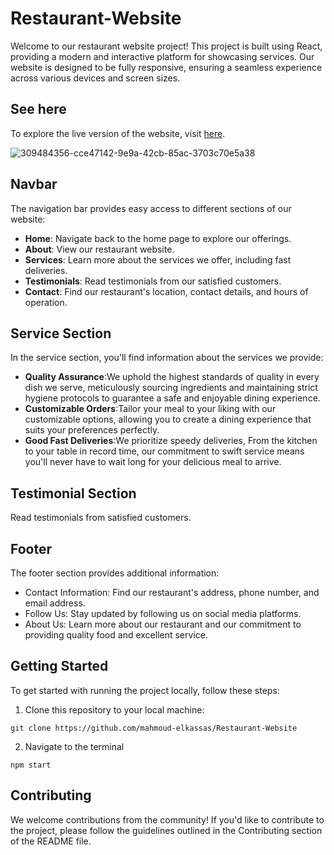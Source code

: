 # Restaurant-Website

Welcome to our restaurant website project! This project is built using React, providing a modern and interactive platform for showcasing services. Our website is designed to be fully responsive, ensuring a seamless experience across various devices and screen sizes.

## See here

To explore the live version of the website, visit [here](https://restaurant-website11.netlify.app/).

![309484356-cce47142-9e9a-42cb-85ac-3703c70e5a38](https://github.com/mahmoud-elkassas/Restaurant-Website/assets/105293110/46e790f2-a45a-4862-8cea-62c3b28bbb66)

## Navbar

The navigation bar provides easy access to different sections of our website:

- **Home**: Navigate back to the home page to explore our offerings.
- **About**: View our restaurant website.
- **Services**: Learn more about the services we offer, including fast deliveries.
- **Testimonials**: Read testimonials from our satisfied customers.
- **Contact**: Find our restaurant's location, contact details, and hours of operation.

## Service Section

In the service section, you'll find information about the services we provide:

- **Quality Assurance**:We uphold the highest standards of quality in every dish we serve, meticulously sourcing ingredients and maintaining strict hygiene protocols to guarantee a safe and enjoyable dining experience.
- **Customizable Orders**:Tailor your meal to your liking with our customizable options, allowing you to create a dining experience that suits your preferences perfectly.
- **Good Fast Deliveries**:We prioritize speedy deliveries, From the kitchen to your table in record time, our commitment to swift service means you'll never have to wait long for your delicious meal to arrive.

## Testimonial Section

Read testimonials from satisfied customers.

## Footer

The footer section provides additional information:

- Contact Information: Find our restaurant's address, phone number, and email address.
- Follow Us: Stay updated by following us on social media platforms.
- About Us: Learn more about our restaurant and our commitment to providing quality food and excellent service.

## Getting Started

To get started with running the project locally, follow these steps:

1. Clone this repository to your local machine:

```
git clone https://github.com/mahmoud-elkassas/Restaurant-Website
```

2. Navigate to the terminal

```
npm start
```

## Contributing

We welcome contributions from the community! If you'd like to contribute to the project, please follow the guidelines outlined in the Contributing section of the README file.
